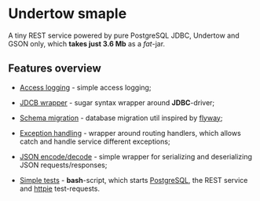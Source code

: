 # Undertow smaple

A tiny REST service powered by pure PostgreSQL JDBC, Undertow and GSON only, which **takes just 3.6 Mb** as a *fat*-jar.

## Features overview

* [Access logging](https://github.com/xxlabaza/undertow-sample/blob/master/src/main/java/com/xxlabaza/test/undertow/Main.java#L42) - simple access logging;

* [JDCB wrapper](https://github.com/xxlabaza/undertow-sample/blob/master/src/main/java/com/xxlabaza/test/undertow/util/SessionUtil.java) - sugar syntax wrapper around **JDBC**-driver;

* [Schema migration](https://github.com/xxlabaza/undertow-sample/blob/master/src/main/java/com/xxlabaza/test/undertow/util/MigrationUtil.java) - database migration util inspired by [flyway](https://flywaydb.org);

* [Exception handling](https://github.com/xxlabaza/undertow-sample/blob/master/src/main/java/com/xxlabaza/test/undertow/ExceptionHandlers.java) - wrapper around routing handlers, which allows catch and handle service different exceptions;

* [JSON encode/decode](https://github.com/xxlabaza/undertow-sample/blob/master/src/main/java/com/xxlabaza/test/undertow/util/JsonUtil.java) - simple wrapper for serializing and deserializing JSON requests/responses;

* [Simple tests](https://github.com/xxlabaza/undertow-sample/blob/master/test.sh) - **bash**-script, which starts [PostgreSQL](https://github.com/xxlabaza/undertow-sample/tree/master/src/test/docker), the REST service and [httpie](https://httpie.org) test-requests.
